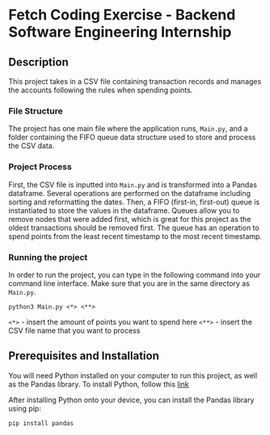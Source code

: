 # Fetch Coding Exercise - Backend Software Engineering Internship

## Description
This project takes in a CSV file containing transaction records and manages the accounts following the rules when spending points.

### File Structure
The project has one main file where the application runs, `Main.py`, and a folder containing the FIFO queue data structure used to store and process the CSV data.

### Project Process
First, the CSV file is inputted into `Main.py` and is transformed into a Pandas dataframe. Several operations are performed on the dataframe including sorting and reformatting the dates. Then, a FIFO (first-in, first-out) queue is instantiated to store the values in the dataframe. Queues allow you to remove nodes that were added first, which is great for this project as the oldest transactions should be removed first. The queue has an operation to spend points from the least recent timestamp to the most recent timestamp.

### Running the project
In order to run the project, you can type in the following command into your command line interface. Make sure that you are in the same directory as `Main.py`.

```
python3 Main.py <*> <**>
```

`<*>` - insert the amount of points you want to spend here
`<**>` - insert the CSV file name that you want to process

## Prerequisites and Installation
You will need Python installed on your computer to run this project, as well as the Pandas library. To install Python, follow this [link](https://www.python.org/downloads/)

After installing Python onto your device, you can install the Pandas library using pip:
```
pip install pandas
```
